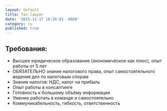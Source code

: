```yaml
---
layout: default
title: Tax-lawyer
date: '2015-11-17 16:26:01 -0600'
category: ru
published: true
---
```

## Требования:

- Высшее юридическое образование (экономическое как плюс), опыт работы от 5 лет
- ОБЯЗАТЕЛЬНО знание налогового права, опыт самостоятельного ведения дел по налоговым спорам
- Знание налогов: НДС, налог на прибыль
- Опыт работы в консалтинге
- Готовность к большому объёму информации
- Умение работать в команде и самостоятельно
- Коммуникабельность, гибкость, ответственность
